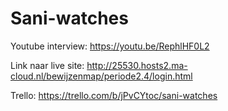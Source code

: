 # Sani-watches

Youtube interview: https://youtu.be/RephlHF0L2

Link naar live site: http://25530.hosts2.ma-cloud.nl/bewijzenmap/periode2.4/login.html

Trello: https://trello.com/b/jPvCYtoc/sani-watches

